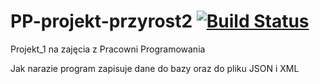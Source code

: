 # PP-projekt-przyrost2 [![Build Status](https://travis-ci.org/pifls/PP-projekt-przyrost2.svg?branch=master)](https://travis-ci.org/pifls/PP-projekt-przyrost2)
Projekt_1 na zajęcia z Pracowni Programowania

Jak narazie program zapisuje dane do bazy oraz do pliku JSON  i XML
